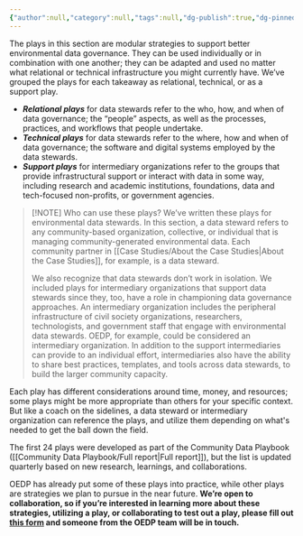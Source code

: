 ```yaml
---
{"author":null,"category":null,"tags":null,"dg-publish":true,"dg-pinned":true,"permalink":"/plays/about-the-plays/","pinned":true,"dgPassFrontmatter":true}
---
```


The plays in this section are modular strategies to support better environmental data governance. They can be used individually or in combination with one another; they can be adapted and used no matter what relational or technical infrastructure you might currently have. We’ve grouped the plays for each takeaway as relational, technical, or as a support play. 

- ***Relational plays*** for data stewards refer to the who, how, and when of data governance; the “people” aspects, as well as the processes, practices, and workflows that people undertake. 
- ***Technical plays*** for data stewards refer to the where, how and when of data governance; the software and digital systems employed by the data stewards. 
- ***Support plays*** for intermediary organizations refer to the groups that provide infrastructural support or interact with data in some way, including research and academic institutions, foundations, data and tech-focused non-profits, or government agencies. 


> [!NOTE] Who can use these plays?
>   We’ve written these plays for environmental data stewards. In this section, a data steward refers to any community-based organization, collective, or individual that is managing community-generated environmental data. Each community partner in  [[Case Studies/About the Case Studies\|About the Case Studies]], for example, is a data steward.
> 
> We also recognize that data stewards don’t work in isolation. We included plays for intermediary organizations that support data stewards since they, too, have a role in championing data governance approaches. An intermediary organization includes the peripheral infrastructure of civil society organizations, researchers, technologists, and government staff that engage with environmental data stewards. OEDP, for example, could be considered an intermediary organization. In addition to the support intermediaries can provide to an individual effort, intermediaries also have the ability to share best practices, templates, and tools across data stewards, to build the larger community capacity.

Each play has different considerations around time, money, and resources; some plays might be more appropriate than others for your specific context. But like a coach on the sidelines, a data steward or intermediary organization can reference the plays, and utilize them depending on what's needed to get the ball down the field. 

The first 24 plays were developed as part of the Community Data Playbook ([[Community Data Playbook/Full report\|Full report]]), but the list is updated quarterly based on new research, learnings, and collaborations. 

OEDP has already put some of these plays into practice, while other plays are strategies we plan to pursue in the near future. **We’re open to collaboration, so if you’re interested in learning more about these strategies, utilizing a play, or collaborating to test out a play, please fill out [this form](https://docs.google.com/forms/d/e/1FAIpQLSd2yk7rCum5FtBwtQwE9UXBAB9f8CGt0TJeextkVN57cyIGHg/viewform?usp=dialog) and someone from the OEDP team will be in touch.**

